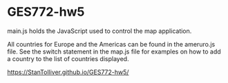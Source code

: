 # GES772-hw5
main.js holds the JavaScript used to control the map application.  

All countries for Europe and the Americas can be found in the ameruro.js file. See the switch statement in the map.js file for examples on how to add a country to the list of countries displayed.

https://StanTolliver.github.io/GES772-hw5/
